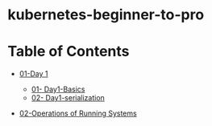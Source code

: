 # kubernetes-beginner-to-pro

# Table of Contents

- [01-Day 1](docs/)

  - [01- Day1-Basics](docs/day1.md)
  - [02- Day1-serialization](docs/day1_serialization.md)


- [02-Operations of Running Systems](docs/)
